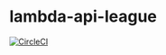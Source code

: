 # lambda-api-league

[![CircleCI](https://circleci.com/gh/nalbam/lambda-api-league.svg?style=svg)](https://circleci.com/gh/nalbam/lambda-api-league)
